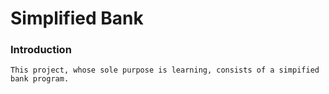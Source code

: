 # Simplified Bank


### Introduction
    This project, whose sole purpose is learning, consists of a simpified bank program. 
